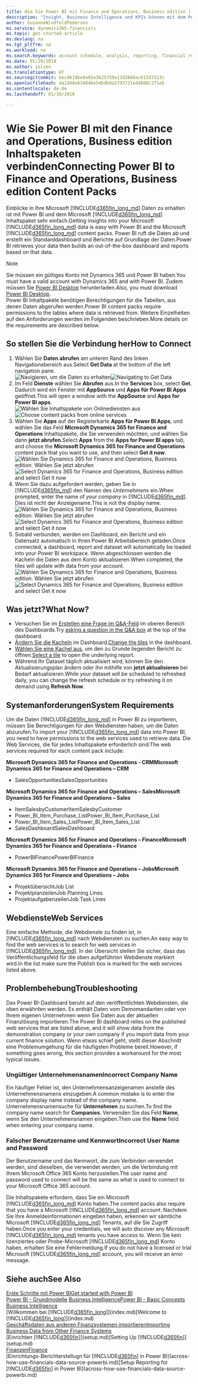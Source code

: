```yaml
---
title: Wie Sie Power BI mit Finance and Operations, Business edition | Microsoft Docs verbinden
description: "Insight, Business Intelligence und KPIs können mit dem Power BI und dem Finance and Operations, Business edition einfach von den Finance and Operations, Business edition Daten abgerufen werden."
author: SusanneWindfeldPedersen
ms.service: dynamics365-financials
ms.topic: get-started-article
ms.devlang: na
ms.tgt_pltfrm: na
ms.workload: na
ms.search.keywords: account schedule, analysis, reporting, financial report, business intelligence, KPI
ms.date: 01/29/2018
ms.author: solsen
ms.translationtype: HT
ms.sourcegitcommit: bec0619be0a65e3625759e13d2866ac615d7513c
ms.openlocfilehash: 4a1498e634046e54bdb9a5793731e44808c2f1eb
ms.contentlocale: de-de
ms.lasthandoff: 01/30/2018

---
```

# <a name="connecting-power-bi-to-finance-and-operations-business-edition-content-packs"></a><span data-ttu-id="457eb-103">Wie Sie Power BI mit den Finance and Operations, Business edition Inhaltspaketen verbinden</span><span class="sxs-lookup"><span data-stu-id="457eb-103">Connecting Power BI to Finance and Operations, Business edition Content Packs</span></span>
<span data-ttu-id="457eb-104">Einblicke in Ihre Microsoft [!INCLUDE[d365fin_long_md](includes/d365fin_long_md.md)] Daten zu erhalten ist mit Power BI und dem Microsoft [!INCLUDE[d365fin_long_md](includes/d365fin_long_md.md)] Inhaltspaket sehr einfach.</span><span class="sxs-lookup"><span data-stu-id="457eb-104">Getting insights into your Microsoft [!INCLUDE[d365fin_long_md](includes/d365fin_long_md.md)] data is easy with Power BI and the Microsoft [!INCLUDE[d365fin_long_md](includes/d365fin_long_md.md)] content packs.</span></span> <span data-ttu-id="457eb-105">Power BI ruft die Daten ab und erstellt ein Standarddashboard und Berichte auf Grundlage der Daten.</span><span class="sxs-lookup"><span data-stu-id="457eb-105">Power BI retrieves your data then builds an out-of-the-box dashboard and reports based on that data.</span></span>

> [!NOTE]  
>  <span data-ttu-id="457eb-106">Sie müssen ein gültiges Konto mit Dynamics 365 und Power BI haben.</span><span class="sxs-lookup"><span data-stu-id="457eb-106">You must have a valid account with Dynamics 365 and with Power BI.</span></span> <span data-ttu-id="457eb-107">Zudem müssen Sie [Power BI Desktop](https://powerbi.microsoft.com/en-us/desktop/) herunterladen.</span><span class="sxs-lookup"><span data-stu-id="457eb-107">Also, you must download [Power BI Desktop](https://powerbi.microsoft.com/en-us/desktop/).</span></span>  
>  <span data-ttu-id="457eb-108">Power BI Inhaltpakete benötigen Berechtigungen für die Tabellen, aus denen Daten abgerufen werden.</span><span class="sxs-lookup"><span data-stu-id="457eb-108">Power BI content packs require permissions to the tables where data is retrieved from.</span></span> <span data-ttu-id="457eb-109">Weitere Einzelheiten auf den Anforderungen werden im Folgenden beschrieben.</span><span class="sxs-lookup"><span data-stu-id="457eb-109">More details on the requirements are described below.</span></span>  

## <a name="how-to-connect"></a><span data-ttu-id="457eb-110">So stellen Sie die Verbindung her</span><span class="sxs-lookup"><span data-stu-id="457eb-110">How to Connect</span></span>
1. <span data-ttu-id="457eb-111">Wählen Sie **Daten abrufen** am unteren Rand des linken Navigationsbereich aus.</span><span class="sxs-lookup"><span data-stu-id="457eb-111">Select **Get Data** at the bottom of the left navigation pane.</span></span>  
<span data-ttu-id="457eb-112">![Navigieren, um die Daten zu erhalten](./media/across-how-to-connect-powerbi-d365-content-packs/powerbi-get-data.png)</span><span class="sxs-lookup"><span data-stu-id="457eb-112">![Navigating to Get Data](./media/across-how-to-connect-powerbi-d365-content-packs/powerbi-get-data.png)</span></span>
2. <span data-ttu-id="457eb-113">Im Feld **Dienste** wählen Sie **Abrufen** aus.</span><span class="sxs-lookup"><span data-stu-id="457eb-113">In the **Services** box, select **Get**.</span></span> <span data-ttu-id="457eb-114">Dadurch wird ein Fenster mit **AppSource** und **Apps für Power BI Apps** geöffnet.</span><span class="sxs-lookup"><span data-stu-id="457eb-114">This will open a window with the **AppSource** and **Apps for Power BI apps**.</span></span>  
<span data-ttu-id="457eb-115">![Wählen Sie Inhaltspakete von Onlinediensten aus](./media/across-how-to-connect-powerbi-d365-content-packs/powerbi-online-services-get.png)</span><span class="sxs-lookup"><span data-stu-id="457eb-115">![Choose content packs from online services](./media/across-how-to-connect-powerbi-d365-content-packs/powerbi-online-services-get.png)</span></span>
3. <span data-ttu-id="457eb-116">Wählen Sie **Apps** auf der Registerkarte **Apps für Power BI Apps**, und wählen Sie das Feld **Microsoft Dynamics 365 for Finance and Operations** Inhaltspakete, die Sie verwenden möchten, und wählen Sie dann **jetzt abrufen**.</span><span class="sxs-lookup"><span data-stu-id="457eb-116">Select **Apps** from the **Apps for Power BI apps** tab, and choose the **Microsoft Dynamics 365 for Finance and Operations** content pack that you want to use, and then select **Get it now**.</span></span>  
<span data-ttu-id="457eb-117">![Wählen Sie Dynamics 365 for Finance and Operations, Business edition. Wählen Sie jetzt abrufen](./media/across-how-to-connect-powerbi-d365-content-packs/powerbi-dynamics365-for-financials-get-it-now.png)</span><span class="sxs-lookup"><span data-stu-id="457eb-117">![Select Dynamics 365 for Finance and Operations, Business edition and select Get it now](./media/across-how-to-connect-powerbi-d365-content-packs/powerbi-dynamics365-for-financials-get-it-now.png)</span></span>
4. <span data-ttu-id="457eb-118">Wenn Sie dazu aufgefordert werden, geben Sie in [!INCLUDE[d365fin_md](includes/d365fin_long_md.md)] den Namen des *Unternehmens* ein.</span><span class="sxs-lookup"><span data-stu-id="457eb-118">When prompted, enter the name of *your company* in [!INCLUDE[d365fin_md](includes/d365fin_long_md.md)].</span></span> <span data-ttu-id="457eb-119">Dies ist nicht der Anzeigename.</span><span class="sxs-lookup"><span data-stu-id="457eb-119">This is not the display name.</span></span>  
<span data-ttu-id="457eb-120">![Wählen Sie Dynamics 365 for Finance and Operations, Business edition. Wählen Sie jetzt abrufen](./media/across-how-to-connect-powerbi-d365-content-packs/powerbi-connect-to-d365-finance-and-operations-crm.png)</span><span class="sxs-lookup"><span data-stu-id="457eb-120">![Select Dynamics 365 for Finance and Operations, Business edition and select Get it now](./media/across-how-to-connect-powerbi-d365-content-packs/powerbi-connect-to-d365-finance-and-operations-crm.png)</span></span>
5. <span data-ttu-id="457eb-121">Sobald verbunden, werden ein Dashboard, ein Bericht und ein Datensatz automatisch in Ihren Power BI Arbeitsbereich geladen.</span><span class="sxs-lookup"><span data-stu-id="457eb-121">Once connected, a dashboard, report and dataset will automatically be loaded into your Power BI workspace.</span></span> <span data-ttu-id="457eb-122">Wenn abgeschlossen werden die Kacheln die Daten aus dem Konto aktualisieren.</span><span class="sxs-lookup"><span data-stu-id="457eb-122">When completed, the tiles will update with data from your account.</span></span>
<span data-ttu-id="457eb-123">![Wählen Sie Dynamics 365 for Finance and Operations, Business edition. Wählen Sie jetzt abrufen](./media/across-how-to-connect-powerbi-d365-content-packs/powerbi-workspace-dashboard-report-dataset.png)</span><span class="sxs-lookup"><span data-stu-id="457eb-123">![Select Dynamics 365 for Finance and Operations, Business edition  and select Get it now](./media/across-how-to-connect-powerbi-d365-content-packs/powerbi-workspace-dashboard-report-dataset.png)</span></span>

## <a name="what-now"></a><span data-ttu-id="457eb-124">Was jetzt?</span><span class="sxs-lookup"><span data-stu-id="457eb-124">What Now?</span></span>

- <span data-ttu-id="457eb-125">Versuchen Sie im [Erstellen eine Frage im Q&A-Feld](https://docs.microsoft.com/en-us/power-bi/service-q-and-a) im oberen Bereich des Dashboards.</span><span class="sxs-lookup"><span data-stu-id="457eb-125">Try [asking a question in the Q&A box](https://docs.microsoft.com/en-us/power-bi/service-q-and-a) at the top of the dashboard.</span></span>  
- <span data-ttu-id="457eb-126">[Ändern Sie die Kacheln](https://docs.microsoft.com/en-us/power-bi/service-dashboard-edit-tile) im Dashboard.</span><span class="sxs-lookup"><span data-stu-id="457eb-126">[Change the tiles](https://docs.microsoft.com/en-us/power-bi/service-dashboard-edit-tile) in the dashboard.</span></span>  
- <span data-ttu-id="457eb-127">[Wählen Sie eine Kachel aus](https://docs.microsoft.com/en-us/power-bi/service-dashboard-tiles), um den zu Grunde liegenden Bericht zu öffnen.</span><span class="sxs-lookup"><span data-stu-id="457eb-127">[Select a tile](https://docs.microsoft.com/en-us/power-bi/service-dashboard-tiles) to open the underlying report.</span></span>  
- <span data-ttu-id="457eb-128">Während Ihr Dataset täglich aktualisiert wird, können Sie den Aktualisierungsplan ändern oder ihn mithilfe von **jetzt aktualisieren** bei Bedarf aktualisieren.</span><span class="sxs-lookup"><span data-stu-id="457eb-128">While your dataset will be scheduled to refreshed daily, you can change the refresh schedule or try refreshing it on demand using **Refresh Now**.</span></span>

## <a name="system-requirements"></a><span data-ttu-id="457eb-129">Systemanforderungen</span><span class="sxs-lookup"><span data-stu-id="457eb-129">System Requirements</span></span>
<span data-ttu-id="457eb-130">Um die Daten [!INCLUDE[d365fin_long_md](includes/d365fin_long_md.md)] in Power BI zu importieren, müssen Sie Berechtigungen für den Webdiensten haben, um die Daten abzurufen.</span><span class="sxs-lookup"><span data-stu-id="457eb-130">To import your [!INCLUDE[d365fin_long_md](includes/d365fin_long_md.md)] data into Power BI, you need to have permissions to the web services used to retrieve data.</span></span> <span data-ttu-id="457eb-131">Die Web Services, die für jedes Inhaltspakete erforderlich sind:</span><span class="sxs-lookup"><span data-stu-id="457eb-131">The web services required for each content pack include:</span></span>

<span data-ttu-id="457eb-132">**Microsoft Dynamics 365 for Finance and Operations - CRM**</span><span class="sxs-lookup"><span data-stu-id="457eb-132">**Microsoft Dynamics 365 for Finance and Operations – CRM**</span></span>
- <span data-ttu-id="457eb-133">SalesOpportunities</span><span class="sxs-lookup"><span data-stu-id="457eb-133">SalesOpportunities</span></span>

<span data-ttu-id="457eb-134">**Microsoft Dynamics 365 for Finance and Operations – Sales**</span><span class="sxs-lookup"><span data-stu-id="457eb-134">**Microsoft Dynamics 365 for Finance and Operations – Sales**</span></span>
- <span data-ttu-id="457eb-135">ItemSalesbyCustomer</span><span class="sxs-lookup"><span data-stu-id="457eb-135">ItemSalesbyCustomer</span></span>
- <span data-ttu-id="457eb-136">Power_BI_Item_Purchase_List</span><span class="sxs-lookup"><span data-stu-id="457eb-136">Power_BI_Item_Purchase_List</span></span>
- <span data-ttu-id="457eb-137">Power_BI_Item_Sales_List</span><span class="sxs-lookup"><span data-stu-id="457eb-137">Power_BI_Item_Sales_List</span></span>
- <span data-ttu-id="457eb-138">SalesDashboard</span><span class="sxs-lookup"><span data-stu-id="457eb-138">SalesDashboard</span></span>

<span data-ttu-id="457eb-139">**Microsoft Dynamics 365 for Finance and Operations – Finance**</span><span class="sxs-lookup"><span data-stu-id="457eb-139">**Microsoft Dynamics 365 for Finance and Operations – Finance**</span></span>
- <span data-ttu-id="457eb-140">PowerBIFinance</span><span class="sxs-lookup"><span data-stu-id="457eb-140">PowerBIFinance</span></span>

<span data-ttu-id="457eb-141">**Microsoft Dynamics 365 for Finance and Operations – Jobs**</span><span class="sxs-lookup"><span data-stu-id="457eb-141">**Microsoft Dynamics 365 for Finance and Operations – Jobs**</span></span>
- <span data-ttu-id="457eb-142">Projektübersicht</span><span class="sxs-lookup"><span data-stu-id="457eb-142">Job List</span></span>
- <span data-ttu-id="457eb-143">Projektplanzeilen</span><span class="sxs-lookup"><span data-stu-id="457eb-143">Job Planning Lines</span></span>
- <span data-ttu-id="457eb-144">Projektaufgabenzeilen</span><span class="sxs-lookup"><span data-stu-id="457eb-144">Job Task Lines</span></span>

## <a name="web-services"></a><span data-ttu-id="457eb-145">Webdienste</span><span class="sxs-lookup"><span data-stu-id="457eb-145">Web Services</span></span>
<span data-ttu-id="457eb-146">Eine einfache Methode, die Webdienste zu finden ist, in [!INCLUDE[d365fin_long_md](includes/d365fin_long_md.md)] nach Webdiensten zu suchen.</span><span class="sxs-lookup"><span data-stu-id="457eb-146">An easy way to find the web services is to search for web services in [!INCLUDE[d365fin_long_md](includes/d365fin_long_md.md)].</span></span> <span data-ttu-id="457eb-147">In der Übersicht stellen Sie sicher, dass das Veröffentlichungsfeld für die oben aufgeführten Webdienste markiert wird.</span><span class="sxs-lookup"><span data-stu-id="457eb-147">In the list make sure the Publish box is marked for the web services listed above.</span></span>

## <a name="troubleshooting"></a><span data-ttu-id="457eb-148">Problembehebung</span><span class="sxs-lookup"><span data-stu-id="457eb-148">Troubleshooting</span></span>
<span data-ttu-id="457eb-149">Das Power BI-Dashboard beruht auf den veröffentlichten Webdiensten, die oben erwähnten werden. Es enthält Daten vom Demomandanten oder von Ihrem eigenen Unternehmen wenn Sie Daten aus der aktuellen Finanzlösung importieren.</span><span class="sxs-lookup"><span data-stu-id="457eb-149">The Power BI dashboard relies on the published web services that are listed above, and it will show data from the demonstration company or your own company if you import data from your current finance solution.</span></span> <span data-ttu-id="457eb-150">Wenn etwas schief geht, stellt dieser Abschnitt eine Problemumgehung für die häufigsten Probleme bereit.</span><span class="sxs-lookup"><span data-stu-id="457eb-150">However, if something goes wrong, this section provides a workaround for the most typical issues.</span></span>

### <a name="incorrect-company-name"></a><span data-ttu-id="457eb-151">Ungültiger Unternehmensnamen</span><span class="sxs-lookup"><span data-stu-id="457eb-151">Incorrect Company Name</span></span>  
<span data-ttu-id="457eb-152">Ein häufiger Fehler ist, den Unternehmensanzeigenamen anstelle des Unternehmensnamens einzugeben.</span><span class="sxs-lookup"><span data-stu-id="457eb-152">A common mistake is to enter the company display name instead of the company name.</span></span> <span data-ttu-id="457eb-153">Unternehmensnamensuche für **Unternehmen** zu suchen.</span><span class="sxs-lookup"><span data-stu-id="457eb-153">To find the company name search for **Companies**.</span></span> <span data-ttu-id="457eb-154">Verwenden Sie das Feld **Name**, wenn Sie den Unternehmensnamen eingeben.</span><span class="sxs-lookup"><span data-stu-id="457eb-154">Then use the **Name** field when entering your company name.</span></span>

### <a name="incorrect-user-name-and-password"></a><span data-ttu-id="457eb-155">Falscher Benutzername und Kennwort</span><span class="sxs-lookup"><span data-stu-id="457eb-155">Incorrect User Name and Password</span></span>  
<span data-ttu-id="457eb-156">Der Benutzername und das Kennwort, die zum Verbinden verwendet werden, sind dieselben, die verwendet werden, um die Verbindung mit Ihrem  Microsoft Office 365 Konto herzustellen.</span><span class="sxs-lookup"><span data-stu-id="457eb-156">The user name and password used to connect will be the same as what is used to connect to your Microsoft Office 365 account.</span></span>  

<span data-ttu-id="457eb-157">Die Inhaltspakete erfordern, dass Sie ein Microsoft [!INCLUDE[d365fin_long_md](includes/d365fin_long_md.md)] Konto haben.</span><span class="sxs-lookup"><span data-stu-id="457eb-157">The content packs also require that you have a Microsoft [!INCLUDE[d365fin_long_md](includes/d365fin_long_md.md)] account.</span></span>  <span data-ttu-id="457eb-158">Nachdem Sie Ihre Anmeldeinformationen eingeben haben, erkennen wir sämtliche Microsoft [!INCLUDE[d365fin_long_md](includes/d365fin_long_md.md)] Tenants, auf die Sie Zugriff haben.</span><span class="sxs-lookup"><span data-stu-id="457eb-158">Once you enter your credentials, we will auto discover any Microsoft [!INCLUDE[d365fin_long_md](includes/d365fin_long_md.md)] tenants you have access to.</span></span>  <span data-ttu-id="457eb-159">Wenn Sie kein lizenziertes oder Probe-Microsoft [!INCLUDE[d365fin_long_md](includes/d365fin_long_md.md)] Konto haben, erhalten Sie eine Fehlermeldung.</span><span class="sxs-lookup"><span data-stu-id="457eb-159">If you do not have a licensed or trial Microsoft [!INCLUDE[d365fin_long_md](includes/d365fin_long_md.md)] account, you will receive an error message.</span></span>

## <a name="see-also"></a><span data-ttu-id="457eb-160">Siehe auch</span><span class="sxs-lookup"><span data-stu-id="457eb-160">See Also</span></span>
[<span data-ttu-id="457eb-161">Erste Schritte mit Power BI</span><span class="sxs-lookup"><span data-stu-id="457eb-161">Get started with Power BI</span></span>](https://docs.microsoft.com/en-us/power-bi/service-get-started)  
<span data-ttu-id="457eb-162">[Power BI - Grundmodelle](https://docs.microsoft.com/en-us/power-bi/service-basic-concepts)
[Business Intelligence](bi.md)</span><span class="sxs-lookup"><span data-stu-id="457eb-162">[Power BI - Basic Concepts](https://docs.microsoft.com/en-us/power-bi/service-basic-concepts)
[Business Intelligence](bi.md)</span></span>  
<span data-ttu-id="457eb-163">[Willkommen bei [!INCLUDE[d365fin_long](includes/d365fin_long_md.md)]](index.md)</span><span class="sxs-lookup"><span data-stu-id="457eb-163">[Welcome to [!INCLUDE[d365fin_long](includes/d365fin_long_md.md)]](index.md)</span></span>  
[<span data-ttu-id="457eb-164">Geschäftsdaten aus anderen Finanzsystemen importieren</span><span class="sxs-lookup"><span data-stu-id="457eb-164">Importing Business Data from Other Finance Systems</span></span>](upload-data.md)  
<span data-ttu-id="457eb-165">[Einrichten [!INCLUDE[d365fin](includes/d365fin_md.md)]](setup.md)</span><span class="sxs-lookup"><span data-stu-id="457eb-165">[Setting Up [!INCLUDE[d365fin](includes/d365fin_md.md)]](setup.md)</span></span>  
[<span data-ttu-id="457eb-166">Finanzen</span><span class="sxs-lookup"><span data-stu-id="457eb-166">Finance</span></span>](finance.md)  
<span data-ttu-id="457eb-167">[Einrichtungs-Berichterstellugn für [!INCLUDE[d365fin](includes/d365fin_md.md)] in Power BI](across-how-use-financials-data-source-powerbi.md)</span><span class="sxs-lookup"><span data-stu-id="457eb-167">[Setup Reporting for [!INCLUDE[d365fin](includes/d365fin_md.md)] in Power BI](across-how-use-financials-data-source-powerbi.md)</span></span>  

